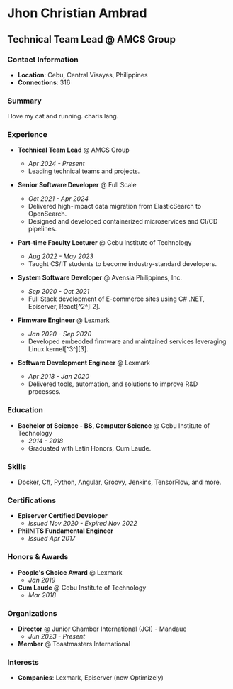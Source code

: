 # Jhon Christian Ambrad

## Technical Team Lead @ AMCS Group

### Contact Information
- **Location**: Cebu, Central Visayas, Philippines
- **Connections**: 316

### Summary
I love my cat and running. charis lang.

### Experience
- **Technical Team Lead** @ AMCS Group
  - *Apr 2024 - Present*
  - Leading technical teams and projects.

- **Senior Software Developer** @ Full Scale
  - *Oct 2021 - Apr 2024*
  - Delivered high-impact data migration from ElasticSearch to OpenSearch.
  - Designed and developed containerized microservices and CI/CD pipelines.

- **Part-time Faculty Lecturer** @ Cebu Institute of Technology
  - *Aug 2022 - May 2023*
  - Taught CS/IT students to become industry-standard developers.

- **System Software Developer** @ Avensia Philippines, Inc.
  - *Sep 2020 - Oct 2021*
  - Full Stack development of E-commerce sites using C# .NET, Episerver, React[^2^][2].

- **Firmware Engineer** @ Lexmark
  - *Jan 2020 - Sep 2020*
  - Developed embedded firmware and maintained services leveraging Linux kernel[^3^][3].

- **Software Development Engineer** @ Lexmark
  - *Apr 2018 - Jan 2020*
  - Delivered tools, automation, and solutions to improve R&D processes.

### Education
- **Bachelor of Science - BS, Computer Science** @ Cebu Institute of Technology
  - *2014 - 2018*
  - Graduated with Latin Honors, Cum Laude.

### Skills
- Docker, C#, Python, Angular, Groovy, Jenkins, TensorFlow, and more.

### Certifications
- **Episerver Certified Developer**
  - *Issued Nov 2020 - Expired Nov 2022*
- **PhilNITS Fundamental Engineer**
  - *Issued Apr 2017*

### Honors & Awards
- **People's Choice Award** @ Lexmark
  - *Jan 2019*
- **Cum Laude** @ Cebu Institute of Technology
  - *Mar 2018*

### Organizations
- **Director** @ Junior Chamber International (JCI) - Mandaue
  - *Jun 2023 - Present*
- **Member** @ Toastmasters International

### Interests
- **Companies**: Lexmark, Episerver (now Optimizely)
